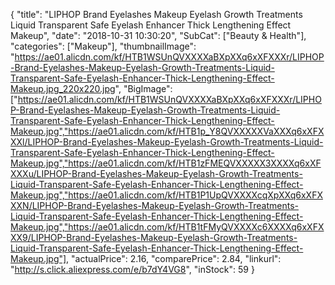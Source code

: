 {
	"title": "LIPHOP Brand Eyelashes Makeup Eyelash Growth Treatments Liquid Transparent Safe Eyelash Enhancer Thick Lengthening Effect Makeup",
	"date": "2018-10-31 10:30:20",
	"SubCat": ["Beauty & Health"],
	"categories": ["Makeup"],
	"thumbnailImage": "https://ae01.alicdn.com/kf/HTB1WSUnQVXXXXaBXpXXq6xXFXXXr/LIPHOP-Brand-Eyelashes-Makeup-Eyelash-Growth-Treatments-Liquid-Transparent-Safe-Eyelash-Enhancer-Thick-Lengthening-Effect-Makeup.jpg_220x220.jpg",
	"BigImage": ["https://ae01.alicdn.com/kf/HTB1WSUnQVXXXXaBXpXXq6xXFXXXr/LIPHOP-Brand-Eyelashes-Makeup-Eyelash-Growth-Treatments-Liquid-Transparent-Safe-Eyelash-Enhancer-Thick-Lengthening-Effect-Makeup.jpg","https://ae01.alicdn.com/kf/HTB1p_Y8QVXXXXXVaXXXq6xXFXXXl/LIPHOP-Brand-Eyelashes-Makeup-Eyelash-Growth-Treatments-Liquid-Transparent-Safe-Eyelash-Enhancer-Thick-Lengthening-Effect-Makeup.jpg","https://ae01.alicdn.com/kf/HTB1zFMEQVXXXXX3XXXXq6xXFXXXu/LIPHOP-Brand-Eyelashes-Makeup-Eyelash-Growth-Treatments-Liquid-Transparent-Safe-Eyelash-Enhancer-Thick-Lengthening-Effect-Makeup.jpg","https://ae01.alicdn.com/kf/HTB1P1UpQVXXXXcqXpXXq6xXFXXXN/LIPHOP-Brand-Eyelashes-Makeup-Eyelash-Growth-Treatments-Liquid-Transparent-Safe-Eyelash-Enhancer-Thick-Lengthening-Effect-Makeup.jpg","https://ae01.alicdn.com/kf/HTB1tFMyQVXXXXc6XXXXq6xXFXXX9/LIPHOP-Brand-Eyelashes-Makeup-Eyelash-Growth-Treatments-Liquid-Transparent-Safe-Eyelash-Enhancer-Thick-Lengthening-Effect-Makeup.jpg"],
	"actualPrice": 2.16,
	"comparePrice": 2.84,
	"linkurl": "http://s.click.aliexpress.com/e/b7dY4VG8",
	"inStock": 59
}
